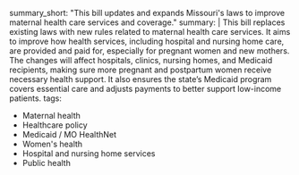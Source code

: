 summary_short: "This bill updates and expands Missouri's laws to improve maternal health care services and coverage."
summary: |
  This bill replaces existing laws with new rules related to maternal health care services. It aims to improve how health services, including hospital and nursing home care, are provided and paid for, especially for pregnant women and new mothers. The changes will affect hospitals, clinics, nursing homes, and Medicaid recipients, making sure more pregnant and postpartum women receive necessary health support. It also ensures the state’s Medicaid program covers essential care and adjusts payments to better support low-income patients.
tags:
  - Maternal health
  - Healthcare policy
  - Medicaid / MO HealthNet
  - Women's health
  - Hospital and nursing home services
  - Public health
